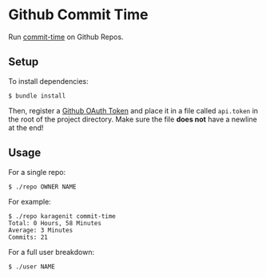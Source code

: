 # Github Commit Time

Run [commit-time](https://github.com/karagenit/commit-time) on Github Repos.

## Setup

To install dependencies:

```
$ bundle install
```

Then, register a [Github OAuth Token](https://help.github.com/articles/creating-a-personal-access-token-for-the-command-line/) and place it in a file called `api.token` in the root of the project directory. Make sure the file **does not** have a newline at the end!

## Usage

For a single repo:

```
$ ./repo OWNER NAME
```

For example:

```
$ ./repo karagenit commit-time
Total: 0 Hours, 58 Minutes
Average: 3 Minutes
Commits: 21
```

For a full user breakdown:

```
$ ./user NAME
```
